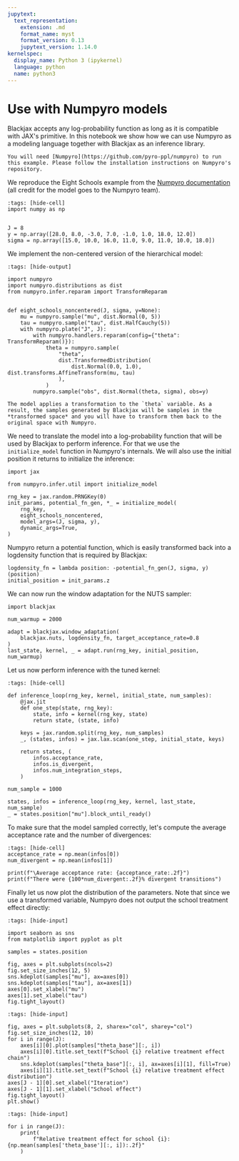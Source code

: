 ```yaml
---
jupytext:
  text_representation:
    extension: .md
    format_name: myst
    format_version: 0.13
    jupytext_version: 1.14.0
kernelspec:
  display_name: Python 3 (ipykernel)
  language: python
  name: python3
---
```


# Use with Numpyro models

Blackjax accepts any log-probability function as long as it is compatible with JAX's primitive. In this notebook we show how we can use Numpyro as a modeling language together with Blackjax as an inference library.


``` {admonition} Before you start
You will need [Numpyro](https://github.com/pyro-ppl/numpyro) to run this example. Please follow the installation instructions on Numpyro's repository.
```

We reproduce the Eight Schools example from the [Numpyro documentation](https://github.com/pyro-ppl/numpyro) (all credit for the model goes to the Numpyro team).

```{code-cell} python
:tags: [hide-cell]
import numpy as np


J = 8
y = np.array([28.0, 8.0, -3.0, 7.0, -1.0, 1.0, 18.0, 12.0])
sigma = np.array([15.0, 10.0, 16.0, 11.0, 9.0, 11.0, 10.0, 18.0])
```

We implement the non-centered version of the hierarchical model:

```{code-cell} python
:tags: [hide-output]

import numpyro
import numpyro.distributions as dist
from numpyro.infer.reparam import TransformReparam


def eight_schools_noncentered(J, sigma, y=None):
    mu = numpyro.sample("mu", dist.Normal(0, 5))
    tau = numpyro.sample("tau", dist.HalfCauchy(5))
    with numpyro.plate("J", J):
        with numpyro.handlers.reparam(config={"theta": TransformReparam()}):
            theta = numpyro.sample(
                "theta",
                dist.TransformedDistribution(
                    dist.Normal(0.0, 1.0), dist.transforms.AffineTransform(mu, tau)
                ),
            )
        numpyro.sample("obs", dist.Normal(theta, sigma), obs=y)
```

```{warning}
The model applies a transformation to the `theta` variable. As a result, the samples generated by Blackjax will be samples in the *transformed space* and you will have to transform them back to the original space with Numpyro.
```

We need to translate the model into a log-probability function that will be used by Blackjax to perform inference. For that we use the `initialize_model` function in Numpyro's internals. We will also use the initial position it returns to initialize the inference:

```{code-cell} python
import jax

from numpyro.infer.util import initialize_model

rng_key = jax.random.PRNGKey(0)
init_params, potential_fn_gen, *_ = initialize_model(
    rng_key,
    eight_schools_noncentered,
    model_args=(J, sigma, y),
    dynamic_args=True,
)
```

Numpyro return a potential function, which is easily transformed back into a logdensity function that is required by Blackjax:


```{code-cell} python
logdensity_fn = lambda position: -potential_fn_gen(J, sigma, y)(position)
initial_position = init_params.z
```

We can now run the window adaptation for the NUTS sampler:

```{code-cell} python
import blackjax

num_warmup = 2000

adapt = blackjax.window_adaptation(
    blackjax.nuts, logdensity_fn, target_acceptance_rate=0.8
)
last_state, kernel, _ = adapt.run(rng_key, initial_position, num_warmup)
```

Let us now perform inference with the tuned kernel:

```{code-cell} python
:tags: [hide-cell]

def inference_loop(rng_key, kernel, initial_state, num_samples):
    @jax.jit
    def one_step(state, rng_key):
        state, info = kernel(rng_key, state)
        return state, (state, info)

    keys = jax.random.split(rng_key, num_samples)
    _, (states, infos) = jax.lax.scan(one_step, initial_state, keys)

    return states, (
        infos.acceptance_rate,
        infos.is_divergent,
        infos.num_integration_steps,
    )
```

```{code-cell} python
num_sample = 1000

states, infos = inference_loop(rng_key, kernel, last_state, num_sample)
_ = states.position["mu"].block_until_ready()
```

To make sure that the model sampled correctly, let's compute the average acceptance rate and the number of divergences:

```{code-cell} python
:tags: [hide-cell]
acceptance_rate = np.mean(infos[0])
num_divergent = np.mean(infos[1])

print(f"\Average acceptance rate: {acceptance_rate:.2f}")
print(f"There were {100*num_divergent:.2f}% divergent transitions")
```

Finally let us now plot the distribution of the parameters. Note that since we use a transformed variable, Numpyro does not output the school treatment effect directly:

```{code-cell} python
:tags: [hide-input]

import seaborn as sns
from matplotlib import pyplot as plt

samples = states.position

fig, axes = plt.subplots(ncols=2)
fig.set_size_inches(12, 5)
sns.kdeplot(samples["mu"], ax=axes[0])
sns.kdeplot(samples["tau"], ax=axes[1])
axes[0].set_xlabel("mu")
axes[1].set_xlabel("tau")
fig.tight_layout()
```

```{code-cell} python
:tags: [hide-input]

fig, axes = plt.subplots(8, 2, sharex="col", sharey="col")
fig.set_size_inches(12, 10)
for i in range(J):
    axes[i][0].plot(samples["theta_base"][:, i])
    axes[i][0].title.set_text(f"School {i} relative treatment effect chain")
    sns.kdeplot(samples["theta_base"][:, i], ax=axes[i][1], fill=True)
    axes[i][1].title.set_text(f"School {i} relative treatment effect distribution")
axes[J - 1][0].set_xlabel("Iteration")
axes[J - 1][1].set_xlabel("School effect")
fig.tight_layout()
plt.show()
```

```{code-cell} python
:tags: [hide-input]

for i in range(J):
    print(
        f"Relative treatment effect for school {i}: {np.mean(samples['theta_base'][:, i]):.2f}"
    )
```
